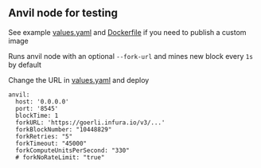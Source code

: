 ## Anvil node for testing
See example [values.yaml](values.yaml) and [Dockerfile](Dockerfile) if you need to publish a custom image

Runs anvil node with an optional `--fork-url` and mines new block every `1s` by default

Change the URL in [values.yaml](values.yaml) and deploy

```
anvil:
  host: '0.0.0.0'
  port: '8545'
  blockTime: 1
  forkURL: 'https://goerli.infura.io/v3/...'
  forkBlockNumber: "10448829"
  forkRetries: "5"
  forkTimeout: "45000"
  forkComputeUnitsPerSecond: "330"
  # forkNoRateLimit: "true"
```